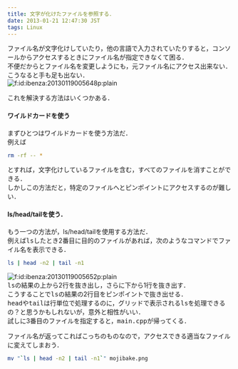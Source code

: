 ```yaml
---
title: 文字が化けたファイルを参照する．
date: 2013-01-21 12:47:30 JST
tags: Linux
---
```


ファイル名が文字化けしていたり，他の言語で入力されていたりすると，コンソールからアクセスするときにファイル名が指定できなくて困る．  
不便だからとファイル名を変更しようにも，元ファイル名にアクセス出来ない．  
こうなると手も足も出ない．  
<span itemscope itemtype="http://schema.org/Photograph"><img src="//cdn-ak.f.st-hatena.com/images/fotolife/i/ibenza/20130119/20130119005648.png" alt="f:id:ibenza:20130119005648p:plain" title="f:id:ibenza:20130119005648p:plain" class="hatena-fotolife" itemprop="image"></span>

これを解決する方法はいくつかある．

#### ワイルドカードを使う

まずひとつはワイルドカードを使う方法だ．  
例えば

```sh
rm -rf -- *
```

とすれば，文字化けしているファイルを含む，すべてのファイルを消すことができる．  
しかしこの方法だと，特定のファイルへとピンポイントにアクセスするのが難しい．

#### ls/head/tailを使う．

もう一つの方法が，ls/head/tailを使用する方法だ．  
例えば<span style="font-family:monospace;">ls</span>したとき2番目に目的のファイルがあれば，次のようなコマンドでファイル名を表示できる．

```sh
ls | head -n2 | tail -n1
```

<span itemscope itemtype="http://schema.org/Photograph"><img src="//cdn-ak.f.st-hatena.com/images/fotolife/i/ibenza/20130119/20130119005652.png" alt="f:id:ibenza:20130119005652p:plain" title="f:id:ibenza:20130119005652p:plain" class="hatena-fotolife" itemprop="image"></span>  
<span style="font-family:monospace;">ls</span>の結果の上から2行を抜き出し，さらに下から1行を抜き出す．  
こうすることで<span style="font-family:monospace;">ls</span>の結果の2行目をピンポイントで抜き出せる．  
<span style="font-family:monospace;">head</span>や<span style="font-family:monospace;">tail</span>は行単位で処理するのに，グリッドで表示される<span style="font-family:monospace;">ls</span>を処理できるの？と思うかもしれないが，意外と相性がいい．  
試しに3番目のファイルを指定すると，<span style="font-family:monospace;">main.cpp</span>が帰ってくる．

ファイル名が返ってこればこっちのものなので，アクセスできる適当なファイルに変えてしまおう．

```sh
mv "`ls | head -n2 | tail -n1`" mojibake.png
```

